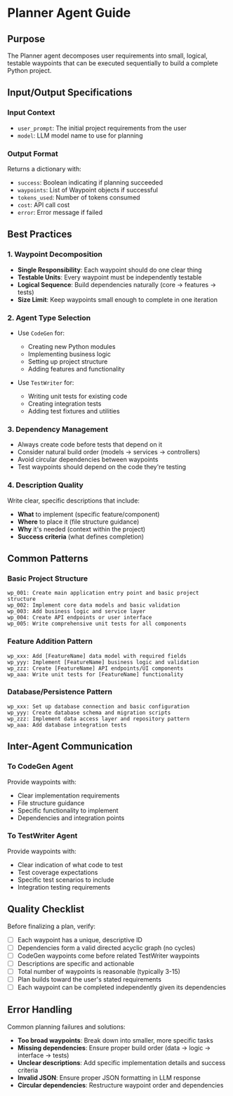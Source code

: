 # Planner Agent Guide

## Purpose
The Planner agent decomposes user requirements into small, logical, testable waypoints that can be executed sequentially to build a complete Python project.

## Input/Output Specifications

### Input Context
- `user_prompt`: The initial project requirements from the user
- `model`: LLM model name to use for planning

### Output Format
Returns a dictionary with:
- `success`: Boolean indicating if planning succeeded
- `waypoints`: List of Waypoint objects if successful
- `tokens_used`: Number of tokens consumed
- `cost`: API call cost
- `error`: Error message if failed

## Best Practices

### 1. Waypoint Decomposition
- **Single Responsibility**: Each waypoint should do one clear thing
- **Testable Units**: Every waypoint must be independently testable
- **Logical Sequence**: Build dependencies naturally (core → features → tests)
- **Size Limit**: Keep waypoints small enough to complete in one iteration

### 2. Agent Type Selection
- Use `CodeGen` for:
  - Creating new Python modules
  - Implementing business logic
  - Setting up project structure
  - Adding features and functionality
  
- Use `TestWriter` for:
  - Writing unit tests for existing code
  - Creating integration tests
  - Adding test fixtures and utilities

### 3. Dependency Management
- Always create code before tests that depend on it
- Consider natural build order (models → services → controllers)
- Avoid circular dependencies between waypoints
- Test waypoints should depend on the code they're testing

### 4. Description Quality
Write clear, specific descriptions that include:
- **What** to implement (specific feature/component)
- **Where** to place it (file structure guidance)
- **Why** it's needed (context within the project)
- **Success criteria** (what defines completion)

## Common Patterns

### Basic Project Structure
```
wp_001: Create main application entry point and basic project structure
wp_002: Implement core data models and basic validation
wp_003: Add business logic and service layer
wp_004: Create API endpoints or user interface
wp_005: Write comprehensive unit tests for all components
```

### Feature Addition Pattern
```
wp_xxx: Add [FeatureName] data model with required fields
wp_yyy: Implement [FeatureName] business logic and validation
wp_zzz: Create [FeatureName] API endpoints/UI components
wp_aaa: Write unit tests for [FeatureName] functionality
```

### Database/Persistence Pattern
```
wp_xxx: Set up database connection and basic configuration
wp_yyy: Create database schema and migration scripts
wp_zzz: Implement data access layer and repository pattern
wp_aaa: Add database integration tests
```

## Inter-Agent Communication

### To CodeGen Agent
Provide waypoints with:
- Clear implementation requirements
- File structure guidance
- Specific functionality to implement
- Dependencies and integration points

### To TestWriter Agent  
Provide waypoints with:
- Clear indication of what code to test
- Test coverage expectations
- Specific test scenarios to include
- Integration testing requirements

## Quality Checklist

Before finalizing a plan, verify:
- [ ] Each waypoint has a unique, descriptive ID
- [ ] Dependencies form a valid directed acyclic graph (no cycles)
- [ ] CodeGen waypoints come before related TestWriter waypoints
- [ ] Descriptions are specific and actionable
- [ ] Total number of waypoints is reasonable (typically 3-15)
- [ ] Plan builds toward the user's stated requirements
- [ ] Each waypoint can be completed independently given its dependencies

## Error Handling

Common planning failures and solutions:
- **Too broad waypoints**: Break down into smaller, more specific tasks
- **Missing dependencies**: Ensure proper build order (data → logic → interface → tests)
- **Unclear descriptions**: Add specific implementation details and success criteria
- **Invalid JSON**: Ensure proper JSON formatting in LLM response
- **Circular dependencies**: Restructure waypoint order and dependencies 